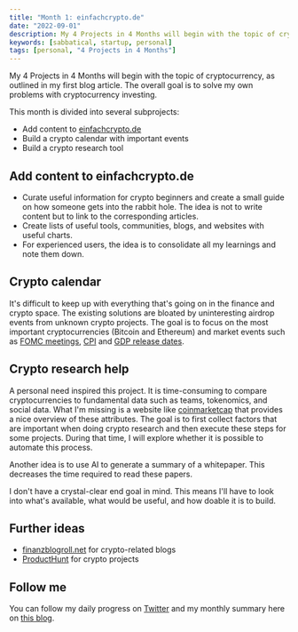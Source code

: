 ```yaml
---
title: "Month 1: einfachcrypto.de"
date: "2022-09-01"
description: My 4 Projects in 4 Months will begin with the topic of cryptocurrency, as outlined in my first blog article. The overall goal is to solve my own problems with cryptocurrency investing.
keywords: [sabbatical, startup, personal]
tags: [personal, "4 Projects in 4 Months"]
---
```


My 4 Projects in 4 Months will begin with the topic of cryptocurrency, as outlined in my first blog article. The overall goal is to solve my own problems with cryptocurrency investing.

This month is divided into several subprojects:

- Add content to [einfachcrypto.de](https://einfachcrypto.de/)
- Build a crypto calendar with important events
- Build a crypto research tool

## Add content to einfachcrypto.de

- Curate useful information for crypto beginners and create a small guide on how someone gets into the rabbit hole. The idea is not to write content but to link to the corresponding articles.
- Create lists of useful tools, communities, blogs, and websites with useful charts.
- For experienced users, the idea is to consolidate all my learnings and note them down.

## Crypto calendar

It's difficult to keep up with everything that's going on in the finance and crypto space. The existing solutions are bloated by uninteresting airdrop events from unknown crypto projects. The goal is to focus on the most important cryptocurrencies (Bitcoin and Ethereum) and market events such as [FOMC meetings](https://admiralmarkets.com/education/articles/fundamental-analysys/what-is-the-fomc-meeting-schedule-and-why-is-it-important), [CPI](https://smartasset.com/investing/consumer-price-index-definition) and [GDP release dates](https://www.investopedia.com/ask/answers/what-is-gdp-why-its-important-to-economists-investors/).

## Crypto research help

A personal need inspired this project. It is time-consuming to compare cryptocurrencies to fundamental data such as teams, tokenomics, and social data. What I'm missing is a website like [coinmarketcap](https://coinmarketcap.com/) that provides a nice overview of these attributes. The goal is to first collect factors that are important when doing crypto research and then execute these steps for some projects. During that time, I will explore whether it is possible to automate this process.

Another idea is to use AI to generate a summary of a whitepaper. This decreases the time required to read these papers.

I don't have a crystal-clear end goal in mind. This means I'll have to look into what's available, what would be useful, and how doable it is to build.

## Further ideas

- [finanzblogroll.net](https://www.finanzblogroll.net/) for crypto-related blogs
- [ProductHunt](https://www.producthunt.com/) for crypto projects

## Follow me

You can follow my daily progress on [Twitter](https://twitter.com/m91michel) and my monthly summary here on [this blog](/blog/).
